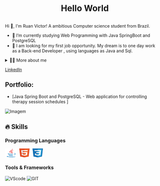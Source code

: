 <!--título-->
<div id="user-content-toc">
  <ul align="center">
    <summary><h1 style="display: inline-block">Hello World</h1></summary>
</div>

<!-- Presentation -->
<p>
  Hi 👋, I'm Ruan Victor! A ambitious Computer science student from Brazil.

  - 🌱 I’m currently studying Web Programming with Java SpringBoot and PostgreSQL 
  - 🔭 I am looking for my first job opportunity. My dream is to one day work as a Back-end Developer , using languages as Java and Sql.
</p>

<!-- Dropdown -->
<details>
  <summary>👨‍💻 More about me</summary>

  - 💬 I am 19 years old, currently living in Brazil. I have moderate ability to speak English and I'm studying the second and final year of my technology degree in Systems Analysis and Development
  - ⚡ I like listening to documentaries about great personalities, those who changed the world, and understanding how they did it. I like reading philosophy, from classical to medieval.I believe that our personal interests contribute to a more refined perception of things and problem-solving. \o/
 </details>

<!-- Links -->
[LinkedIn](https://www.linkedin.com/in/victordjs/)
                



<!-- Portfolio -->
## Portfolio:
- [Java Spring Boot and PostgreSQL - Web application for controlling therapy session schedules ]


<!-- GIF -->
<p align="left">
  <img align="center" src="https://github.com/VariableBee/VariableBee/assets/77739311/4e9f41af-6b57-49a7-b15a-74322e96b4d7" alt="Imagem">
</p>

## 🔥 Skills
<!-- Skills: Programming Languages -->
  <div style="flex-basis: 48%;">
    <h3>Programming Languages</h3>
    <img align="center" alt="Java" height="30" width="40" src="https://raw.githubusercontent.com/devicons/devicon/master/icons/java/java-original.svg">
    <img align="center" alt="HTML" height="30" width="40" src="https://raw.githubusercontent.com/devicons/devicon/master/icons/html5/html5-original.svg">
    <img align="center" alt="CSS" height="30" width="40" src="https://raw.githubusercontent.com/devicons/devicon/master/icons/css3/css3-original.svg">
    
  
  </div>
  
  <!-- Skills: Tools & Frameworks -->
  <div style="flex-basis: 48%;">
    <h3>Tools & Frameworks</h3>
    <img align="center" alt="VScode" height="30" width="40" src="https://cdn.jsdelivr.net/gh/devicons/devicon/icons/vscode/vscode-original.svg">
    <img align="center" alt="GIT" height="30" width="40" src="https://cdn.jsdelivr.net/gh/devicons/devicon/icons/git/git-original.svg">

  </div>
  


